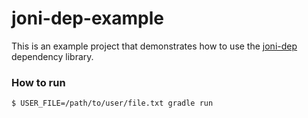 # joni-dep-example

This is an example project that demonstrates how to use the [joni-dep](https://github.com/victorblaga/joni-dep) dependency library.

### How to run

```bash
$ USER_FILE=/path/to/user/file.txt gradle run
```